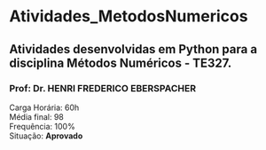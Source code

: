 # Atividades_MetodosNumericos
## Atividades desenvolvidas em Python para a disciplina Métodos Numéricos - TE327.

### Prof: Dr. HENRI FREDERICO EBERSPACHER
Carga Horária: 60h\
Média final: 98\
Frequência: 100%\
Situação: **Aprovado**
